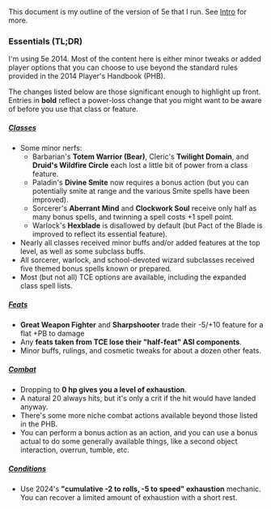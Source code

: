 This document is my outline of the version of 5e that I run. See [Intro](Intro.md) for more.

### Essentials (TL;DR)

I'm using 5e 2014. Most of the content here is either minor tweaks or added player options that you can choose to use beyond the standard rules provided in the 2014 Player's Handbook (PHB).

The changes listed below are those significant enough to highlight up front. Entries in **bold** reflect a power-loss change that you might want to be aware of before you use that class or feature.

##### [Classes](Classes.md)

+ Some minor nerfs:
	+ Barbarian's **Totem Warrior (Bear)**, Cleric's **Twilight Domain**, and **Druid's Wildfire Circle** each lost a little bit of power from a class feature.
	+ Paladin's **Divine Smite** now requires a bonus action (but you can potentially smite at range and the various Smite spells have been improved).
	+ Sorcerer's **Aberrant Mind** and **Clockwork Soul** receive only half as many bonus spells, and twinning a spell costs +1 spell point.
	+ Warlock's **Hexblade** is disallowed by default (but Pact of the Blade is improved to reflect its essential feature).
+ Nearly all classes received minor buffs and/or added features at the top level, as well as some subclass buffs.
+ All sorcerer, warlock, and school-devoted wizard subclasses received five themed bonus spells known or prepared.
+ Most (but not all) TCE options are available, including the expanded class spell lists.

##### [Feats](Feats.md)

+ **Great Weapon Fighter** and **Sharpshooter** trade their -5/+10 feature for a flat +PB to damage
+ Any **feats taken from TCE lose their "half-feat" ASI components**.
+ Minor buffs, rulings, and cosmetic tweaks for about a dozen other feats.

##### [Combat](Combat.md)

* Dropping to **0 hp gives you a level of exhaustion**.
* A natural 20 always hits, but it's only a crit if the hit would have landed anyway.
* There's some more niche combat actions available beyond those listed in the PHB.  
* You can perform a bonus action as an action, and you can use a bonus actual to do some generally available things, like a second object interaction, overrun, tumble, etc.

##### [Conditions](Conditions.md)

* Use 2024's **"cumulative -2 to rolls, -5 to speed" exhaustion** mechanic. You can recover a limited amount of exhaustion with a short rest.

